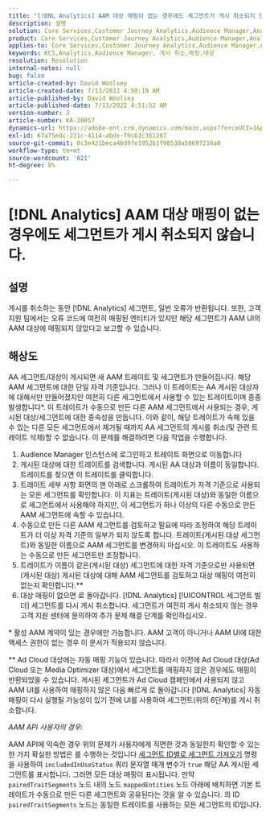 ```yaml
---
title: "[!DNL Analytics] AAM 대상 매핑이 없는 경우에도 세그먼트가 게시 취소되지 않습니다."
description: 설명
solution: Core Services,Customer Journey Analytics,Audience Manager,Analytics
product: Core Services,Customer Journey Analytics,Audience Manager,Analytics
applies-to: Core Services,Customer Journey Analytics,Audience Manager,Analytics
keywords: KCS,Analytics,Audience Manager, 게시 취소,매핑,대상
resolution: Resolution
internal-notes: null
bug: false
article-created-by: David Woolsey
article-created-date: 7/13/2022 4:50:19 AM
article-published-by: David Woolsey
article-published-date: 7/13/2022 4:51:52 AM
version-number: 3
article-number: KA-20057
dynamics-url: https://adobe-ent.crm.dynamics.com/main.aspx?forceUCI=1&pagetype=entityrecord&etn=knowledgearticle&id=7441e345-6702-ed11-82e4-00224809fe22
exl-id: 67a75edc-221c-4114-abde-f9c63c361267
source-git-commit: 0c3e421beca46d9fe1952b1f98538a50697216a0
workflow-type: tm+mt
source-wordcount: '621'
ht-degree: 0%

---
```


# [!DNL Analytics] AAM 대상 매핑이 없는 경우에도 세그먼트가 게시 취소되지 않습니다.

## 설명

게시를 취소하는 동안 [!DNL Analytics] 세그먼트, 일반 오류가 반환됩니다. 또한, 고객 지원 팀에서는 오류 코드에 여전히 매핑된 엔티티가 있지만 해당 세그먼트가 AAM UI의 AAM 대상에 매핑되지 않았다고 보고할 수 있습니다. 

## 해상도

AA 세그먼트/대상이 게시되면 새 AAM 트레이트 및 세그먼트가 만들어집니다. 해당 AAM 세그먼트에 대한 단일 자격 기준입니다. 그러나 이 트레이트는 AA 게시된 대상자에 대해서만 만들어졌지만 여전히 다른 세그먼트에서 사용할 수 있는 트레이트이며 종종 발생합니다\*. 이 트레이트가 수동으로 만든 다른 AAM 세그먼트에서 사용되는 경우, 게시된 대상/세그먼트에 대한 종속성을 만듭니다. 이와 같이, 해당 트레이트가 속해 있을 수 있는 다른 모든 세그먼트에서 제거될 때까지 AA 세그먼트의 게시를 취소(및 관련 트레이트 삭제)할 수 없습니다. 이 문제를 해결하려면 다음 작업을 수행합니다.<br>
1. Audience Manager 인스턴스에 로그인하고 트레이트 화면으로 이동합니다
2. 게시된 대상에 대한 트레이트를 검색합니다. 게시된 AA 대상과 이름이 동일합니다. 트레이트를 찾으면 이 트레이트를 클릭합니다.
3. 트레이트 세부 사항 화면의 맨 아래로 스크롤하여 트레이트가 자격 기준으로 사용되는 모든 세그먼트를 확인합니다. 이 지표는 트레이트(게시된 대상)와 동일한 이름으로 세그먼트에서 사용해야 하지만, 이 세그먼트가 하나 이상의 다른 수동으로 만든 AAM 세그먼트에 속할 수 있습니다.
4. 수동으로 만든 다른 AAM 세그먼트를 검토하고 필요에 따라 조정하여 해당 트레이트가 더 이상 자격 기준의 일부가 되지 않도록 합니다. 트레이트(게시된 대상 세그먼트)와 동일한 이름으로 AAM 세그먼트를 변경하지 마십시오. 이 트레이트도 사용하는 수동으로 만든 세그먼트만 조정합니다.
5. 트레이트가 이름이 같은(게시된 대상) 세그먼트에 대한 자격 기준으로만 사용되면(게시된 대상) 게시된 대상에 대해 AAM 세그먼트를 검토하고 대상 매핑이 여전히 없는지 확인합니다.\*\*
6. 대상 매핑이 없으면 로 돌아갑니다. [!DNL Analytics] [!UICONTROL 세그먼트 빌더] 세그먼트를 다시 게시 취소합니다. 세그먼트가 여전히 게시 취소되지 않는 경우 고객 지원 센터에 문의하여 추가 문제 해결 단계를 확인하십시오.


\* 활성 AAM 계약이 있는 경우에만 가능합니다. AAM 고객이 아니거나 AAM UI에 대한 액세스 권한이 없는 경우 이 문서가 적용되지 않습니다.

\*\* Ad Cloud 대상에는 자동 매핑 기능이 있습니다. 따라서 이전에 Ad Cloud 대상(Ad Cloud 또는 Media Optimizer 대상)에서 세그먼트를 매핑하지 않은 경우에도 매핑이 반환되었을 수 있습니다. 게시된 세그먼트가 Ad Cloud 캠페인에서 사용되지 않고 AAM UI를 사용하여 매핑하지 않은 다음 빠르게 로 돌아갑니다 [!DNL Analytics] 자동 매핑이 다시 실행될 가능성이 있기 전에 UI를 사용하여 세그먼트(위의 6단계)를 게시 취소합니다.



*AAM API 사용자의 경우:*

AAM API에 익숙한 경우 위의 문제가 사용자에게 직면한 것과 동일한지 확인할 수 있는 한 가지 확실한 방법은 를 수행하는 것입니다 [세그먼트 ID별로 세그먼트 가져오기](https://bank.demdex.com/portal/swagger/index.html#/Segments%20API/get_segments__sid_) 명령을 사용하여 `includedInUseStatus` 쿼리 문자열 매개 변수가 `true` 해당 AA 게시된 세그먼트를 표시합니다. 그러면 모든 대상 매핑이 표시됩니다. 만약 `pairedTraitSegments` 노드 내의 노드 `mappedEntities` 노드 아래에 배치하면 기본 트레이트가 수동으로 만든 다른 세그먼트와 공유된다는 것을 알 수 있습니다. 의 ID `pairedTraitSegments` 노드는 동일한 트레이트를 사용하는 모든 세그먼트의 ID입니다.
